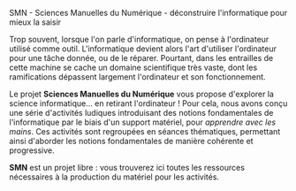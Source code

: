 SMN - Sciences Manuelles du Numérique - déconstruire l'informatique pour mieux la saisir

Trop souvent, lorsque l'on parle d'informatique, on pense à l'ordinateur
utilisé comme outil. L'informatique devient alors l'art d'utiliser l'ordinateur
pour une tâche donnée, ou de le réparer. Pourtant, dans les entrailles de cette
machine se cache un domaine scientifique très vaste, dont les ramifications
dépassent largement l'ordinateur et son fonctionnement.

Le projet **Sciences Manuelles du Numérique** vous propose d'explorer la
science informatique... en retirant l'ordinateur ! Pour cela, nous avons conçu
une série d'activités ludiques introduisant des notions fondamentales de
l'informatique par le biais d'un support matériel, pour *apprendre avec les
mains*. Ces activités sont regroupées en séances thématiques, permettant ainsi
d'aborder les notions fondamentales de manière cohérente et progressive.

**SMN** est un projet libre : vous trouverez ici toutes les ressources
nécessaires à la production du matériel pour les activités.


